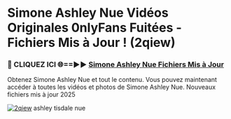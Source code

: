 # Simone Ashley Nue Vidéos Originales 0nlyFans Fuitées - Fichiers Mis à Jour ! (2qiew)

<h3>🔴 CLIQUEZ ICI 🌐==►► <a href="https://tinyurl.com/2pmr4ezf" rel="nofollow">Simone Ashley Nue Fichiers Mis à Jour</a></h3>

Obtenez Simone Ashley Nue et tout le contenu. Vous pouvez maintenant accéder à toutes les vidéos et photos de Simone Ashley Nue. Nouveaux fichiers mis à jour 2025

[![2qiew](https://i.imgur.com/6SNvagu.gif)](https://tinyurl.com/2pmr4ezf)
ashley tisdale nue